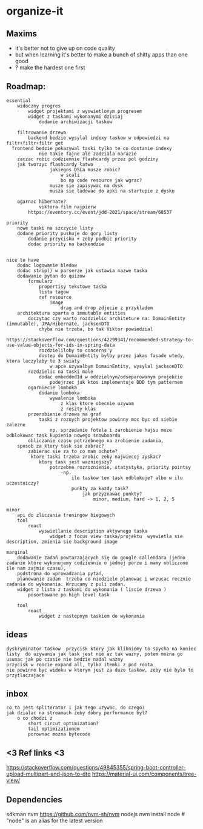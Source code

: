 # organize-it

## Maxims
- it's better not to give up on code quality
- but when learning it's better to make a bunch of shitty apps than one good
- ? make the hardest one first

## Roadmap:

	essential
		widoczny progres
			widget projektami z wyswietlonym progresem
			widget z taskami wykonanymi dzisiaj
				dodanie archiwizacji taskow

		filtrowanie drzewa
			backend bedzie wysylal indexy taskow w odpowiedzi na filtr+filtr+filtr get
      frontend bedzie pokazywal taski tylko te co dostanie indexy
				nie takie fajne ale zadziala narazie
		zaczac robic codziennie flashcardy przez pol godziny
        jak tworzyc flashcardy łatwo
					jakiegos DSLa musze robic?
						w scali
						bo np code resource jak wgrac?
					musze sie zapisywac na dysk
					musza sie ladowac do apki na startupie z dysku
					
        ogarnac hibernate?
				viktora film najpierw
            https://eventory.cc/event/jdd-2021/space/stream/68537

    priority
        nowe taski na szczycie listy
        dodane priority pushuje do gory listy
            dodanie przycisku + zeby podbic priority
            dodac priority na backendzie


	nice to have
        dodac logowanie bledow
		dodac strip() w parserze jak ustawia nazwe taska
		dodawanie pytan do quizow 
			formularz
				propertisy tekstowe taska
				lista tagow
				ref resource
					image
						drag and drop zdjecie z przykladem
		architektura oparta o immutable entities
			doczytac czy warto rozdzielic architeture na: DomainEntity (immutable), JPA/Hibernate, jacksonDTO
                chyba nie trzeba, bo tak Viktor powiedzial
                    https://stackoverflow.com/questions/42299341/recommended-strategy-to-use-value-objects-for-ids-in-spring-data
				rozdzieliloby to concerns'y
				dostep do DomainEntity bylby przez jakas fasade wtedy, ktora laczylaby te 3 swiaty
					w apce uzywalbym DomainEntity, wysylal jacksonDTO
            rozdzielic na taski male
                dodac embeddedId w oddzielnym/odseparowanym projekcie
                    podejrzec jak ktos implementuje DDD tym patternem
			ogarniecie lomboka
				dodanie lomboka
					wywalenie lomboka
						z klas ktore obecnie uzywam
						z reszty klas
            przerobienie drzewa na graf
                taski z roznych projektow powinny moc byc od siebie zalezne 
                    np. sprzedanie fotela i zarobienie hajsu moze odblokowac task kupienia nowego snowboardu	
            obliczanie czasu potrzebnego na zrobienie zadania,
        sposob za ktory task sie zabrac?
            zabierac sie za to co mam ochote?
             ktore taski trzeba zrobic zeby najwiecej zyskac?
                ktory task jest wazniejszy?
                    potrzebne rozroznienie, statystyka, priority pointsy
                        -np.
                            ile taskow ten task odblokuje? albo w ilu uczestniczy? 
                            punkty za kazdy task?
                                jak przyznawac punkty?
                                    minor, medium, hard -> 1, 2, 5

    minor
        api do zliczania treningow biegowych
        tool
            react
                wyswietlanie description aktywnego taska
                    widget z focus view taska/projektu  wyswietla sie description, zmienia sie background image

    marginal
        dodawanie zadań powtarzających się do google callendara (jedno zadanie które wykonujemy codziennie o jednej porze i mamy obliczone ile nam zajmie czasu),
        podstrona do wprowadzania pytań,
        planowanie zadan  trzeba co niedziele planowac i wrzucac recznie zadania do wykonania. Wrzucamy z puli zadan.
        widget z lista z taskami do wykonania ( liscie drzewa )
            posortowane po high level task
            
        tool
            react
                widget z nastepnym taskiem do wykonania


## ideas
 	dyskryminator taskow  przycisk ktory jak klikniemy to spycha na koniec listy  do uzywania jak task jest nie az tak wazny, potem mozna go usunac jak po czasie nie bedzie nadal wazny
	przycisk w roocie expand all, tylko itemki z pod roota
	nie powinno byc widoku w ktorym jest za duzo taskow, zeby nie bylo to przytlaczajace

## inbox
    co to jest spliterator i jak tego uzywac, do czego?
    jak dzialac na streamach zeby dobry performance byl?
        o co chodzi z 
            short circut optimization?
            tail optimizationem
            porownac mozna bytecode





## <3 Ref links <3
https://stackoverflow.com/questions/49845355/spring-boot-controller-upload-multipart-and-json-to-dto
https://material-ui.com/components/tree-view/

## Dependencies
sdkman
nvm
https://github.com/nvm-sh/nvm
nodejs
nvm install node # "node" is an alias for the latest version
